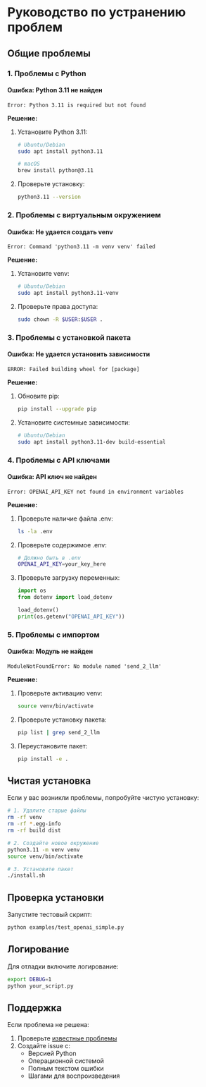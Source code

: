 # Руководство по устранению проблем

## Общие проблемы

### 1. Проблемы с Python

#### Ошибка: Python 3.11 не найден
```
Error: Python 3.11 is required but not found
```

**Решение:**
1. Установите Python 3.11:
   ```bash
   # Ubuntu/Debian
   sudo apt install python3.11
   
   # macOS
   brew install python@3.11
   ```

2. Проверьте установку:
   ```bash
   python3.11 --version
   ```

### 2. Проблемы с виртуальным окружением

#### Ошибка: Не удается создать venv
```
Error: Command 'python3.11 -m venv venv' failed
```

**Решение:**
1. Установите venv:
   ```bash
   # Ubuntu/Debian
   sudo apt install python3.11-venv
   ```

2. Проверьте права доступа:
   ```bash
   sudo chown -R $USER:$USER .
   ```

### 3. Проблемы с установкой пакета

#### Ошибка: Не удается установить зависимости
```
ERROR: Failed building wheel for [package]
```

**Решение:**
1. Обновите pip:
   ```bash
   pip install --upgrade pip
   ```

2. Установите системные зависимости:
   ```bash
   # Ubuntu/Debian
   sudo apt install python3.11-dev build-essential
   ```

### 4. Проблемы с API ключами

#### Ошибка: API ключ не найден
```
Error: OPENAI_API_KEY not found in environment variables
```

**Решение:**
1. Проверьте наличие файла .env:
   ```bash
   ls -la .env
   ```

2. Проверьте содержимое .env:
   ```bash
   # Должно быть в .env
   OPENAI_API_KEY=your_key_here
   ```

3. Проверьте загрузку переменных:
   ```python
   import os
   from dotenv import load_dotenv
   
   load_dotenv()
   print(os.getenv("OPENAI_API_KEY"))
   ```

### 5. Проблемы с импортом

#### Ошибка: Модуль не найден
```
ModuleNotFoundError: No module named 'send_2_llm'
```

**Решение:**
1. Проверьте активацию venv:
   ```bash
   source venv/bin/activate
   ```

2. Проверьте установку пакета:
   ```bash
   pip list | grep send_2_llm
   ```

3. Переустановите пакет:
   ```bash
   pip install -e .
   ```

## Чистая установка

Если у вас возникли проблемы, попробуйте чистую установку:

```bash
# 1. Удалите старые файлы
rm -rf venv
rm -rf *.egg-info
rm -rf build dist

# 2. Создайте новое окружение
python3.11 -m venv venv
source venv/bin/activate

# 3. Установите пакет
./install.sh
```

## Проверка установки

Запустите тестовый скрипт:
```bash
python examples/test_openai_simple.py
```

## Логирование

Для отладки включите логирование:
```bash
export DEBUG=1
python your_script.py
```

## Поддержка

Если проблема не решена:
1. Проверьте [известные проблемы](https://github.com/your-repo/issues)
2. Создайте issue с:
   - Версией Python
   - Операционной системой
   - Полным текстом ошибки
   - Шагами для воспроизведения 